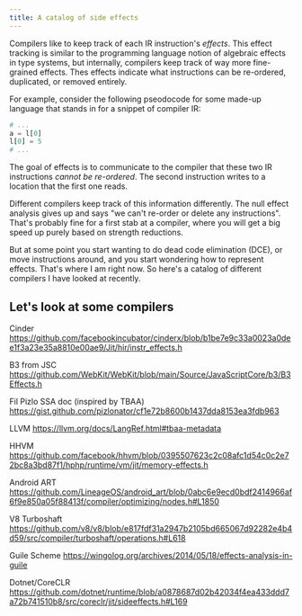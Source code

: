```yaml
---
title: A catalog of side effects
---
```


Compilers like to keep track of each IR instruction's *effects*. This effect
tracking is similar to the programming language notion of algebraic effects in
type systems, but internally, compilers keep track of way more fine-grained
effects. Thes effects indicate what instructions can be re-ordered, duplicated,
or removed entirely.

For example, consider the following pseodocode for some made-up language that
stands in for a snippet of compiler IR:

```python
# ...
a = l[0]
l[0] = 5
# ...
```

The goal of effects is to communicate to the compiler that these two IR
instructions *cannot be re-ordered*. The second instruction writes to a
location that the first one reads.

Different compilers keep track of this information differently. The null
effect analysis gives up and says "we can't re-order or delete any
instructions". That's probably fine for a first stab at a compiler, where you
will get a big speed up purely based on strength reductions.

But at some point you start wanting to do dead code elimination (DCE), or move
instructions around, and you start wondering how to represent effects. That's
where I am right now. So here's a catalog of different compilers I have looked
at recently.

## Let's look at some compilers

Cinder
https://github.com/facebookincubator/cinderx/blob/b1be7e9c33a0023a0dee1f3a23e35a8810e00ae9/Jit/hir/instr_effects.h

B3 from JSC
https://github.com/WebKit/WebKit/blob/main/Source/JavaScriptCore/b3/B3Effects.h

Fil Pizlo SSA doc (inspired by TBAA)
https://gist.github.com/pizlonator/cf1e72b8600b1437dda8153ea3fdb963

LLVM
https://llvm.org/docs/LangRef.html#tbaa-metadata

HHVM
https://github.com/facebook/hhvm/blob/0395507623c2c08afc1d54c0c2e72bc8a3bd87f1/hphp/runtime/vm/jit/memory-effects.h

Android ART
https://github.com/LineageOS/android_art/blob/0abc6e9ecd0bdf2414966af6f9e850a05f88413f/compiler/optimizing/nodes.h#L1850

V8 Turboshaft
https://github.com/v8/v8/blob/e817fdf31a2947b2105bd665067d92282e4b4d59/src/compiler/turboshaft/operations.h#L618

Guile Scheme
https://wingolog.org/archives/2014/05/18/effects-analysis-in-guile

Dotnet/CoreCLR
https://github.com/dotnet/runtime/blob/a0878687d02b42034f4ea433ddd7a72b741510b8/src/coreclr/jit/sideeffects.h#L169
